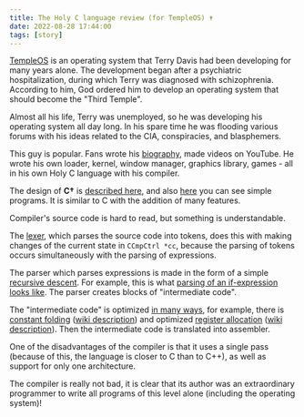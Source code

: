 ```yaml
---
title: The Holy C language review (for TempleOS) ✝️
date: 2022-08-28 17:44:00
tags: [story]
---
```


[TempleOS](https://www.templeos.org/) is an operating system that Terry Davis had been developing for many years alone.
The development began after a psychiatric hospitalization, during which Terry was diagnosed with schizophrenia.
According to him, God ordered him to develop an operating system that should become the "Third Temple".

Almost all his life, Terry was unemployed, so he was developing his operating system all day long.
In his spare time he was flooding various forums with his ideas related to the CIA, conspiracies, and blasphemers.

This guy is popular. Fans wrote his [biography](https://www.256kilobytes.com/content/show/1939/biography-of-terry-a-davis-the-greatest-programmer-to-ever-live),
made videos on YouTube.
He wrote his own loader, kernel, window manager, graphics library, games - all in his own Holy C language with his compiler.

The design of **C†** is [described here](https://harrison.totty.dev/p/a-lang-design-analysis-of-holyc), and also [here](https://rosettacode.org/wiki/Category:HolyC)
you can see simple programs. It is similar to C with the addition of many features.

Compiler's source code is hard to read, but something is understandable.

The [lexer](https://github.com/cia-foundation/TempleOS/blob/c26482bb6ad3f80106d28504ec5db3c6a360732c/Compiler/Lex.HC#L441-L1195),
which parses the source code into tokens, does this with making changes of the current state in `CCmpCtrl *cc`,
because the parsing of tokens occurs simultaneously with the parsing of expressions.

The parser which parses expressions is made in the form of a simple [recursive descent](https://en.wikipedia.org/wiki/Recursive_descent_parser).
For example, this is what [parsing of an if-expression looks like](https://github.com/cia-foundation/TempleOS/blob/c26482bb6ad3f80106d28504ec5db3c6a360732c/Compiler/PrsStmt.HC#L459-L484).
The parser creates blocks of "intermediate code".

The "intermediate code" is optimized [in many ways](https://github.com/cia-foundation/TempleOS/blob/c26482bb6ad3f80106d28504ec5db3c6a360732c/Compiler/PrsLib.HC#L259-L285),
for example, there is [constant folding](https://github.com/cia-foundation/TempleOS/blob/c26482bb6ad3f80106d28504ec5db3c6a360732c/Compiler/OptPass012.HC#L8-L12)
([wiki description](https://en.wikipedia.org/wiki/Constant_folding))
and optimized [register allocation](https://github.com/cia-foundation/TempleOS/blob/c26482bb6ad3f80106d28504ec5db3c6a360732c/Compiler/OptPass3.HC#L514-L532)
([wiki description](https://en.wikipedia.org/wiki/Register_allocation)).
Then the intermediate code is translated into assembler.

One of the disadvantages of the compiler is that it uses a single pass (because of this, the language is closer to C than to C++),
as well as support for only one architecture.

The compiler is really not bad, it is clear that its author was an extraordinary programmer to write all programs of this level alone (including the operating system)!
